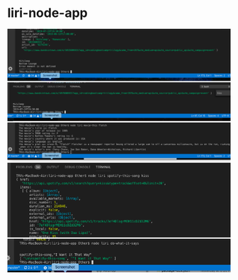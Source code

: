 # liri-node-app


<img src="images/bands-in-town.png">


<img src="images/bands-in-town2.png">


<img src="images/movie.png">


<img src="images/spotify.png">


<img src="images/spotify2.png">
